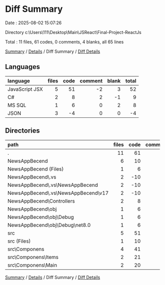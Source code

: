 # Diff Summary

Date : 2025-08-02 15:07:26

Directory c:\\Users\\111\\Desktop\\Main\\JSReact\\Final-Project-ReactJs

Total : 11 files,  61 codes, 0 comments, 4 blanks, all 65 lines

[Summary](results.md) / [Details](details.md) / Diff Summary / [Diff Details](diff-details.md)

## Languages
| language | files | code | comment | blank | total |
| :--- | ---: | ---: | ---: | ---: | ---: |
| JavaScript JSX | 5 | 51 | -2 | 3 | 52 |
| C# | 2 | 8 | 2 | -1 | 9 |
| MS SQL | 1 | 6 | 0 | 2 | 8 |
| JSON | 3 | -4 | 0 | 0 | -4 |

## Directories
| path | files | code | comment | blank | total |
| :--- | ---: | ---: | ---: | ---: | ---: |
| . | 11 | 61 | 0 | 4 | 65 |
| NewsAppBecend | 6 | 10 | 2 | 1 | 13 |
| NewsAppBecend (Files) | 1 | 6 | 0 | 2 | 8 |
| NewsAppBecend\\.vs | 2 | -10 | 0 | 0 | -10 |
| NewsAppBecend\\.vs\\NewsAppBecend | 2 | -10 | 0 | 0 | -10 |
| NewsAppBecend\\.vs\\NewsAppBecend\\v17 | 2 | -10 | 0 | 0 | -10 |
| NewsAppBecend\\Controllers | 2 | 8 | 2 | -1 | 9 |
| NewsAppBecend\\obj | 1 | 6 | 0 | 0 | 6 |
| NewsAppBecend\\obj\\Debug | 1 | 6 | 0 | 0 | 6 |
| NewsAppBecend\\obj\\Debug\\net8.0 | 1 | 6 | 0 | 0 | 6 |
| src | 5 | 51 | -2 | 3 | 52 |
| src (Files) | 1 | 10 | -1 | 2 | 11 |
| src\\Componens | 4 | 41 | -1 | 1 | 41 |
| src\\Componens\\Items | 2 | 21 | -2 | 0 | 19 |
| src\\Componens\\Main | 2 | 20 | 1 | 1 | 22 |

[Summary](results.md) / [Details](details.md) / Diff Summary / [Diff Details](diff-details.md)